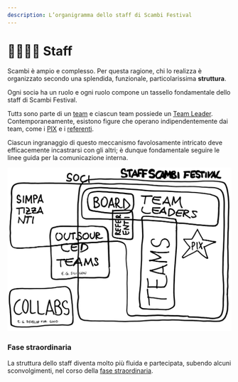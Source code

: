 ```yaml
---
description: L’organigramma dello staff di Scambi Festival
---
```


# 👩👩👧👦 Staff

Scambi è ampio e complesso. Per questa ragione, chi lo realizza è organizzato secondo una splendida, funzionale, particolarissima **struttura**.

Ogni sociə ha un ruolo e ogni ruolo compone un tassello fondamentale dello staff di Scambi Festival.

Tuttз sono parte di un [team](teams.md) e ciascun team possiede un [Team Leader](team-leaders.md). Contemporaneamente, esistono figure che operano indipendentemente dai team, come i [PIX](pix.md) e i [referenti](referente.md).

Ciascun ingranaggio di questo meccanismo favolosamente intricato deve efficacemente incastrarsi con gli altri; è dunque fondamentale seguire le linee guida per la comunicazione interna.

![](../.gitbook/assets/scambi-staff.svg)

### Fase straordinaria

La struttura dello staff diventa molto più fluida e partecipata, subendo alcuni sconvolgimenti, nel corso della [fase straordinaria](../fase-straordinaria.md).
